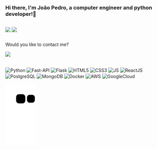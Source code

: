 ### Hi there, I'm João Pedro, a computer engineer and python developer!👋

##

<div>
  <img align="center" height="165em" src="https://github-readme-stats.vercel.app/api?username=Joaopcamposs&&show_icons=true&include_all_commits=true&count_private=true&theme=tokyonight"/>
  
  <img align="center" height="165em" src="https://github-readme-stats.vercel.app/api/top-langs/?username=Joaopcamposs&layout=compact&langs_count=6&theme=tokyonight"/>
</div>


##

Would you like to contact me?

<a href="https://www.linkedin.com/in/joaopcampos" target="_blank"><img src="https://img.shields.io/badge/-LinkedIn-%230077B5?style=for-the-badge&logo=linkedin&logoColor=white" target="_blank"></a>

##

<div style="display: inline_block">
  <img align="center" alt="Python" height="35" width="40" img src="https://cdn.jsdelivr.net/gh/devicons/devicon/icons/python/python-original.svg" />
  <img align="center" alt="Fast-API" height="30" width="40" src="https://cdn.jsdelivr.net/gh/devicons/devicon/icons/fastapi/fastapi-original.svg" />
  <img align="center" alt="Flask" height="35" width="40" img src="https://cdn.jsdelivr.net/gh/devicons/devicon/icons/flask/flask-original.svg" />
  <img align="center" alt="HTML5" height="30" width="40" src="https://cdn.jsdelivr.net/gh/devicons/devicon/icons/html5/html5-original.svg" />
  <img align="center" alt="CSS3" height="30" width="40" src="https://cdn.jsdelivr.net/gh/devicons/devicon/icons/css3/css3-original.svg" />
  <img align="center" alt="JS" height="30" width="40" src="https://cdn.jsdelivr.net/gh/devicons/devicon/icons/javascript/javascript-original.svg" />
  <img align="center" alt="ReactJS" height="30" width="40" img src="https://cdn.jsdelivr.net/gh/devicons/devicon/icons/react/react-original.svg" />
  <img align="center" alt="PostgreSQL" height="30" width="40" src="https://cdn.jsdelivr.net/gh/devicons/devicon/icons/postgresql/postgresql-original.svg" />
  <img align="center" alt="MongoDB" height="30" width="40" img src="https://cdn.jsdelivr.net/gh/devicons/devicon/icons/mongodb/mongodb-original.svg" />
  <img align="center" alt="Docker" height="40" width="40" src="https://cdn.jsdelivr.net/gh/devicons/devicon/icons/docker/docker-original.svg">
  <img align="center" alt="AWS" height="30" width="40" src="https://cdn.jsdelivr.net/gh/devicons/devicon@latest/icons/amazonwebservices/amazonwebservices-original-wordmark.svg" />
  <img align="center" alt="GoogleCloud" height="30" width="40" img src="https://cdn.jsdelivr.net/gh/devicons/devicon/icons/googlecloud/googlecloud-original.svg" />
</div>



![snake gif](https://github.com/Joaopcamposs/Joaopcamposs/blob/output/github-contribution-grid-snake.svg)
